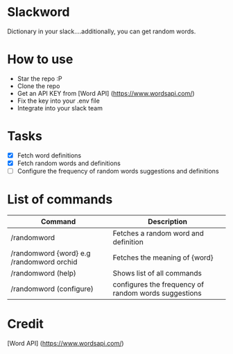 # Slackword
Dictionary in your slack....additionally, you can get random words.

# How to use
* Star the repo :P
* Clone the repo
* Get an API KEY from [Word API] (https://www.wordsapi.com/)
* Fix the key into your .env file
* Integrate into your slack team

# Tasks
- [x] Fetch word definitions
- [x] Fetch random words and definitions
- [ ] Configure the frequency of random words suggestions and definitions

# List of commands
Command  | Description
------------- | -------------
/randomword  | Fetches a random word and definition
/randomword {word} e.g /randomword orchid  | Fetches the meaning of {word}
/randomword (help) | Shows list of all commands
/randomword (configure) | configures the frequency of random words suggestions

# Credit
[Word API] (https://www.wordsapi.com/)
